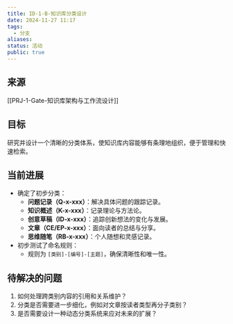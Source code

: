 ```yaml
---
title: ID-1-B-知识库分类设计
date: 2024-11-27 11:17
tags:
  - 分支
aliases: 
status: 活动
public: true
---
```

## **来源**

[[PRJ-1-Gate-知识库架构与工作流设计]]

## **目标**

研究并设计一个清晰的分类体系，使知识库内容能够有条理地组织，便于管理和快速检索。

## **当前进展**

- 确定了初步分类：
    - **问题记录（Q-x-xxx）**：解决具体问题的跟踪记录。
    - **知识概述（K-x-xxx）**：记录理论与方法论。
    - **创意草稿（ID-x-xxx）**：追踪创新想法的变化与发展。
    - **文章（CE/EP-x-xxx）**：面向读者的总结与分享。
    - **思维随笔（RB-x-xxx）**：个人随想和灵感记录。
- 初步测试了命名规则：
    - 规则为 `[类别]-[编号]-[主题]`，确保清晰性和唯一性。

## **待解决的问题**

1. 如何处理跨类别内容的引用和关系维护？
2. 分类是否需要进一步细化，例如对文章按读者类型再分子类别？
3. 是否需要设计一种动态分类系统来应对未来的扩展？
